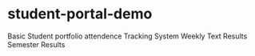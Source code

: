 # student-portal-demo
Basic Student portfolio
attendence Tracking System
Weekly Text Results
Semester Results
